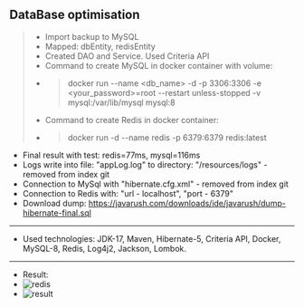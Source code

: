 ## DataBase optimisation

> * Import backup to MySQL
> * Mapped: dbEntity, redisEntity
> * Created DAO and Service. Used Criteria API
> * Command to create MySQL in docker container with volume:
> * > docker run --name <db_name> -d -p 3306:3306 -e <your_password>=root --restart unless-stopped -v mysql:/var/lib/mysql mysql:8
> * Command to create Redis in docker container:
> * > docker run -d --name redis -p 6379:6379 redis:latest

* Final result with test: redis=77ms, mysql=116ms
* Logs write into file: "appLog.log" to directory: "/resources/logs" - removed from index git
* Connection to MySql with "hibernate.cfg.xml" - removed from index git
* Connection to Redis with: "url - localhost", "port - 6379"
* Download dump: https://javarush.com/downloads/ide/javarush/dump-hibernate-final.sql
------------------------------------
* Used technologies:
  JDK-17, Maven, Hibernate-5, Criteria API, Docker, MySQL-8, Redis, Log4j2, Jackson, Lombok.
------------------------------------
* Result:
* ![redis](https://i.imgur.com/ePV8hn8.png)
* ![result](https://i.imgur.com/5Zb9d9R.png)
